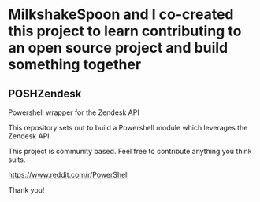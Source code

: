 # MilkshakeSpoon and I co-created this project to learn contributing to an open source project and build something together
## POSHZendesk

Powershell wrapper for the Zendesk API

This repository sets out to build a Powershell module which leverages the Zendesk API.

This project is community based. Feel free to contribute anything you think suits.

https://www.reddit.com/r/PowerShell

Thank you!
